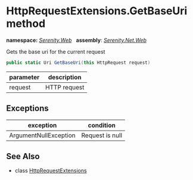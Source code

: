 # HttpRequestExtensions.GetBaseUri method
**namespace:** *[Serenity.Web](../../README.md#serenity.web-namespace)*   **assembly**: *[Serenity.Net.Web](../../README.md)*

Gets the base uri for the current request

```csharp
public static Uri GetBaseUri(this HttpRequest request)
```

| parameter | description |
| --- | --- |
| request | HTTP request |

## Exceptions

| exception | condition |
| --- | --- |
| ArgumentNullException | Request is null |

## See Also

* class [HttpRequestExtensions](../HttpRequestExtensions.md)